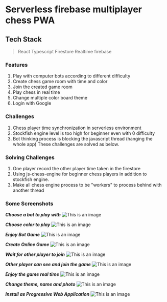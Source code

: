 # Serverless firebase multiplayer chess PWA
## Tech Stack
> React
> Typescript
> Firestore
> Realtime firebase

### Features
1. Play with computer bots according to different difficulty 
2. Create chess game room with time and color
3. Join the created game room
4. Play chess in real time
5. Change multiple color board theme
6. Login with Google

### Challenges
1. Chess player time synchronization in serverless environment
2. Stockfish engine level is too high for beginner even with 0 difficulty
3. Bot thinking process is blocking the javascript thread (hanging the whole app)
These challenges are solved as below.

### Solving Challenges
1. One player record the other player time taken in the firestore
2. Using js-chess-engine for beginner chess players in addition to stockfish engine. 
3. Make all chess engine process to be "workers" to process behind with another thread 

### Some Screenshots
***Choose a bot to play with***
![This is an image](https://i.ibb.co/qxy67Dr/screenbud-8a3665ab-e6a9-43d8-86ba-083072cec4a1.png)

***Choose color to play***
![This is an image](https://i.ibb.co/QFtyxr3/screenbud-426e6cc8-d84c-408f-a709-df1d29159341.png)

***Enjoy Bot Game***
![This is an image](https://i.ibb.co/bzLPM5t/screenbud-eb53c34c-de4d-40c4-9fbf-24edf423d125.png)

***Create Online Game***
![This is an image](https://i.ibb.co/LQ3vQq1/screenbud-b45692ea-af39-4aff-9c0c-3e62351798c6.png)

***Wait for other player to join***
![This is an image](https://i.ibb.co/rmRWTd2/screenbud-4a459543-6ee2-4ab3-9ac3-2adc7da35a81.png)

***Other player can see and join the game***
![This is an image](https://i.ibb.co/82wWhYn/screenbud-c397bdea-a432-4d82-b27f-f197bb1f4206.png)

***Enjoy the game real time***
![This is an image](https://i.ibb.co/nQcwRj5/screenbud-2cc7f298-16ff-4ce5-962c-ca2949027a3e.png)

***Change theme, name and photo***
![This is an image](https://i.ibb.co/VT28RD8/screenbud-04b3c43a-694b-47b7-a6fe-d2e8899abb13.png)

***Install as Progressive Web Application***
![This is an image](https://i.ibb.co/fS5tvtC/screenbud-098562ea-5e25-40a1-b3ee-778f1f5a73b7.png)
